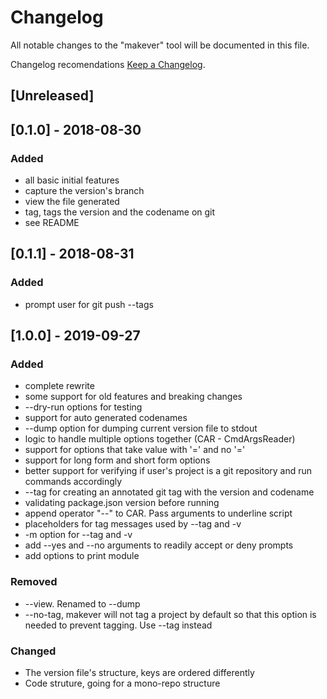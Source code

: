 # Changelog

All notable changes to the "makever" tool will be documented in this file.

Changelog recomendations [Keep a Changelog](http://keepachangelog.com/).

## [Unreleased]

## [0.1.0] - 2018-08-30

### Added

- all basic initial features
- capture the version's branch
- view the file generated
- tag, tags the version and the codename on git
- see README

## [0.1.1] - 2018-08-31

### Added

- prompt user for git push --tags

## [1.0.0] - 2019-09-27

### Added

- complete rewrite
- some support for old features and breaking changes
- --dry-run options for testing
- support for auto generated codenames
- --dump option for dumping current version file to stdout
- logic to handle multiple options together (CAR - CmdArgsReader)
- support for options that take value with '=' and no '='
- support for long form and short form options
- better support for verifying if user's project is a git repository and run commands accordingly
- --tag for creating an annotated git tag with the version and codename
- validating package.json version before running
- append operator "--" to CAR. Pass arguments to underline script
- placeholders for tag messages used by --tag and -v
- -m option for --tag and -v
- add --yes and --no arguments to readily accept or deny prompts
- add options to print module

### Removed

- --view. Renamed to --dump
- --no-tag, makever will not tag a project by default so that this option is needed to prevent tagging. Use --tag instead

### Changed

- The version file's structure, keys are ordered differently
- Code struture, going for a mono-repo structure
